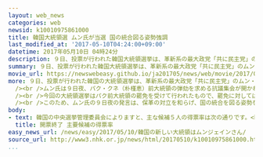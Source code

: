 ```yaml
---
layout: web_news
categories: web
newsid: k10010975861000
title: 韓国大統領選 ムン氏が当選 国の統合図る姿勢強調
last_modified_at: '2017-05-10T04:24:00+09:00'
datetime: 2017年05月10日 04時24分
description: ９日、投票が行われた韓国大統領選挙は、革新系の最大政党「共に民主党」のムン・ジェイン（文在寅）氏が当選し、１０日、就任します。ムン氏は勝利宣言の中で、「私を支持しなかった人たちのためにも働く」と述べ、選挙戦で改めて浮き彫りになった保守と革新との対立を和らげ、国の統合を図る姿勢を強調しました。
summary: ９日、投票が行われた韓国大統領選挙は、革新系の最大政党「共に民主党」のムン・ジェイン（文在寅）氏が当選し、１０日、就任します。ムン氏は勝利宣言の中で、「私を支持しなかった人たちのためにも働く」と述べ、選挙戦で改めて浮き彫りになった保守と革新との対立を和らげ、国の統合を図る姿勢を強調しました。
movie_url: https://newswebeasy.github.io/ja201705/news/web/movie/2017/05/10/k10010975861000.mp4
more: ９日、投票が行われた韓国の大統領選挙は、革新系の最大政党「共に民主党」のムン・ジェイン氏がおよそ４０％の得票率で、保守系の旧与党「自由韓国党」のホン・ジュンピョ（洪準杓）氏や、中道系の「国民の党」のアン・チョルス（安哲秀）氏などをおさえて当選を果たしました。<br
  /><br />ムン氏は９日夜、パク・クネ（朴槿恵）前大統領の弾劾を求める抗議集会が開かれたソウル中心部の広場で支持者たちを前に勝利宣言を行い、「偉大な国民の偉大な勝利だ。私を支持しなかった人たちのためにも働くみんなの大統領になる」と述べました。<br
  /><br />今回の大統領選挙はパク前大統領の罷免を受けて行われたもので、罷免に対しては保守派から強い反発が上がりました。また、選挙戦では、北朝鮮にどう向き合うかなどをめぐって保守と革新との対立が改めて浮き彫りになりました。<br
  /><br />このため、ムン氏の９日夜の発言は、保革の対立を和らげ、国の統合を図る姿勢を強調したものと受け止められています。<br /><br />ムン氏は１０日午前に選挙管理委員会が当選を最終的に確認した時点で新大統領に就任することになり、昼ごろには国会で宣誓を行う予定です。
body:
- text: 韓国の中央選挙管理委員会によりますと、主な候補５人の得票率は次の通りです。<br />革新系のムン・ジェイン氏が４１．０８％、保守系のホン・ジュンピョ氏が２４．０３％、中道系のアン・チョルス氏が２１．４１％、保守系のユ・スンミン氏が６．７６％、革新系のシム・サンジョン氏が６．１７％。
  title: 開票終了 主要候補の得票率
easy_news_url: /news/easy/2017/05/10/韓国の新しい大統領はムンジェインさん/
source_url: http://www3.nhk.or.jp/news/html/20170510/k10010975861000.html
...
```

